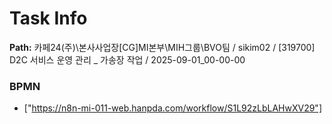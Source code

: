 # Task Info

**Path:** 카페24(주)\본사사업장\[CG]MI본부\MIH그룹\BVO팀 / sikim02 / [319700] D2C 서비스 운영 관리 _ 가송장 작업 / 2025-09-01_00-00-00

### BPMN
- ["https://n8n-mi-011-web.hanpda.com/workflow/S1L92zLbLAHwXV29"]

